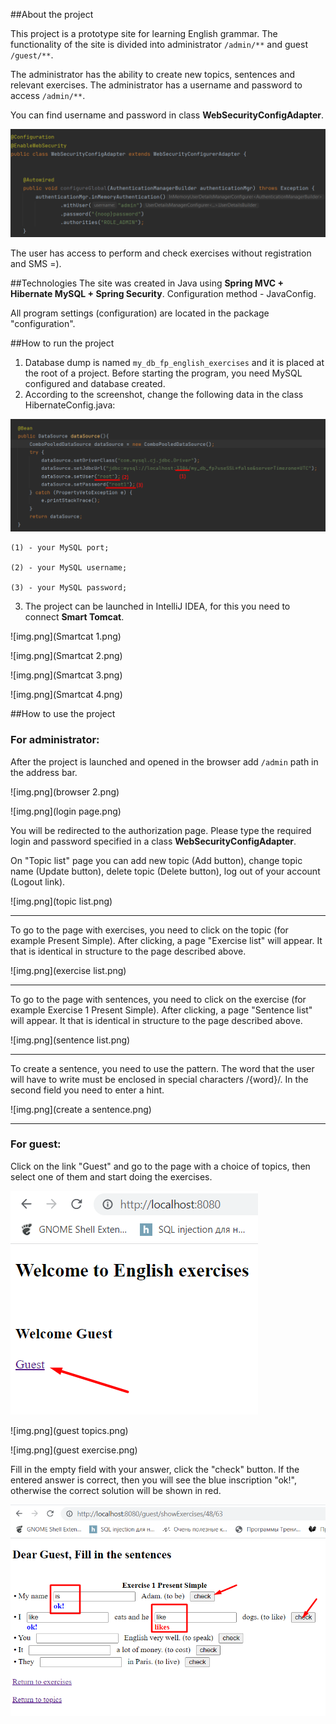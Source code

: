 
##About the project

This project is a prototype site for learning English grammar.
The functionality of the site is divided into administrator `/admin/**`
and guest `/guest/**`.

The administrator has the ability to create new topics, sentences and relevant exercises. The administrator has a username and password
to access `/admin/**`. 

You can find username and password in class **WebSecurityConfigAdapter**.

![img.png](webSecurityConfigAdapter.png)

The user has access to perform and check exercises
without registration and SMS =).

##Technologies
The site was created in Java using
**Spring MVC + Hibernate MySQL + Spring Security**.
Configuration method - JavaConfig.

All program settings (configuration) are located in the package "configuration".

##How to run the project
1. Database dump is named `my_db_fp_english_exercises` and it
is placed at the root of a project.
Before starting the program, you need MySQL configured and database created.
2. According to the screenshot, change the following data
in the class HibernateConfig.java: 

![img_1.png](hibernateConfig.png)

    (1) - your MySQL port;
    
    (2) - your MySQL username;
    
    (3) - your MySQL password;

3. The project can be launched in IntelliJ IDEA,
for this you need to connect **Smart Tomcat**.


![img.png](Smartcat 1.png)

![img.png](Smartcat 2.png)

![img.png](Smartcat 3.png)

![img.png](Smartcat 4.png)

##How to use the project

### For administrator:

After the project is launched and opened in the browser add `/admin` path in the address bar.

![img.png](browser 2.png)

![img.png](login page.png)

You will be redirected to the authorization page.
Please type the required login and password specified in a class **WebSecurityConfigAdapter**.

On "Topic list" page you can add new topic (Add button),
change topic name (Update button), delete topic (Delete button),
log out of your account (Logout link).

![img.png](topic list.png)


---

To go to the page with exercises, you need to click on the topic
(for example Present Simple).
After clicking, a page "Exercise list" will appear. It that is identical
in structure to the page described above.

![img.png](exercise list.png)

---
To go to the page with sentences, you need to click on the exercise
(for example Exercise 1 Present Simple).
After clicking, a page "Sentence list" will appear. It that is identical
in structure to the page described above.

![img.png](sentence list.png)

---
To create a sentence, you need to use the pattern.
The word that the user will have to write
must be enclosed in special characters /{word}/.
In the second field you need to enter a hint.

![img.png](create a sentence.png)

---

### For guest:

Click on the link "Guest" and go to the page with a choice of topics,
then select one of them and start doing the exercises.

![img.png](guest.png)

![img.png](guest topics.png)

![img.png](guest exercise.png)

Fill in the empty field with your answer, click the "check" button.
If the entered answer is correct, then you will see the blue inscription "ok!",
otherwise the correct solution will be shown in red.

![img.png](sentences.png)





